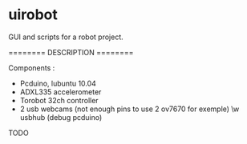 uirobot
=======

GUI and scripts for a robot project.


========  DESCRIPTION  ======== 

Components :
- Pcduino, lubuntu 10.04
- ADXL335 accelerometer
- Torobot 32ch controller
- 2 usb webcams (not enough pins to use 2 ov7670 for exemple) \w usbhub (debug pcduino)



TODO
